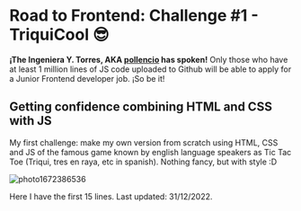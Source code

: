 # Road to Frontend: Challenge #1 - TriquiCool 😎
**¡The Ingeniera Y. Torres, AKA [pollencio](https://github.com/pollencio) has spoken!** Only those who have at least 1 million lines of JS code uploaded to Github will be able to apply for a Junior Frontend developer job. ¡So be it! 

## Getting confidence combining HTML and CSS with JS
My first challenge: make my own version from scratch using HTML, CSS and JS of the famous game known by english language speakers as Tic Tac Toe (Triqui, tres en raya, etc in spanish). Nothing fancy, but with style :D

![photo1672386536](https://user-images.githubusercontent.com/85968522/210047608-58e71f5f-183d-45b2-bfd4-e84879d3a21e.jpeg)

Here I have the first 15 lines. 
Last updated: 31/12/2022.
